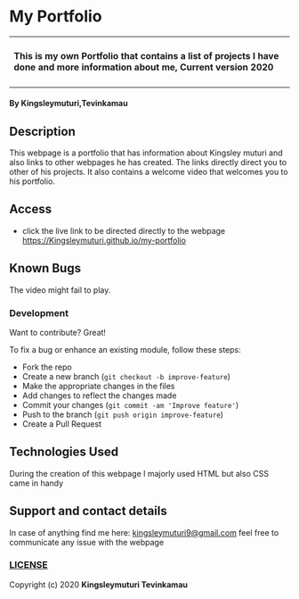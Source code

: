 # My Portfolio
<table>
<tr>
<td>
  
#### This is my own Portfolio that contains a list of projects I have done and more information about me, Current version 2020
</table>
</tr>
</td>

#### By **Kingsleymuturi,Tevinkamau**
  
## Description
This webpage is a portfolio that has information about Kingsley muturi and also links to other webpages he has created. The links directly direct you to other of his projects. It also contains a welcome video that welcomes you to his portfolio.
## Access
* click the live link to be directed directly to the webpage
https://Kingsleymuturi.github.io/my-portfolio
## Known Bugs
The video might fail to play.
### Development
Want to contribute? Great!

To fix a bug or enhance an existing module, follow these steps:

- Fork the repo
- Create a new branch (`git checkout -b improve-feature`)
- Make the appropriate changes in the files
- Add changes to reflect the changes made
- Commit your changes (`git commit -am 'Improve feature'`)
- Push to the branch (`git push origin improve-feature`)
- Create a Pull Request 

## Technologies Used
During the creation of this webpage I majorly used HTML but also CSS came in handy
## Support and contact details
In case of anything find me here: kingsleymuturi9@gmail.com feel free to communicate any issue with the webpage

### [LICENSE](https://github.com/Kingsleymuturi/my-portfolio/blob/master/LICENSE)
Copyright (c) 2020 **Kingsleymuturi Tevinkamau**
